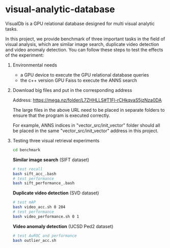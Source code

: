 # visual-analytic-database

VisualDb is a GPU relational database designed for multi visual analytic tasks.

In this project, we provide benchmark of three important tasks in the field of visual analysis, which are similar image search, duplicate video detection and video anomaly detection. You can follow these steps to test the effects of the experiment:

1. Environmental needs

   - a GPU device to execute the GPU relational database queries
   - the c++ version GPU Faiss to execute the ANNS search

   

2. Download big files and put in the corresponding address

   Address: https://mega.nz/folder/L7ZHHLLS#T1Fl-rCHkqvaS5jzNza0DA

   The large files in the above URL need to be placed in separate folders to ensure that the program is executed correctly. 

   For example, ANNS indices in "vector_src/init_vector" folder should all be placed in the same "vector_src/init_vector" address in this project.

   

3. Testing three visual retrieval experiments

   ```bash
   cd benchmark
   ```

   **Similar image search** (SIFT dataset)

   ```bash
   # test recall
   bash sift_acc_.bash
   # test performance
   bash sift_performance_.bash
   ```

   **Duplicate video detection** (SVD dataset)

   ```bash
   # test mAP
   bash video_acc.sh 0 204
   # test performance
   bash video_performance.sh 0 1
   ```

   **Video anomaly detection** (UCSD Ped2 dataset)

   ```bash
   # test AuROC and performance
   bash outlier_acc.sh
   ```
